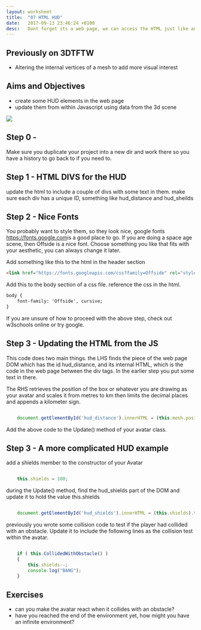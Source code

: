 ```yaml
---
layout: worksheet
title:  "07 HTML HUD"
date:   2017-09-13 23:46:24 +0100
desc:   Dont forget its a web page, we can access the HTML just like any other js
---
```


## Previously on 3DTFTW
- Altering the internal vertices of a mesh to add more visual interest

## Aims and Objectives
- create some HUD elements in the web page
- update them from within Javascript using data from the 3d scene

![](../../assets/PRG_HUD.PNG)

## Step 0 -
Make sure you duplicate your project into a new dir and work there so you have a history to go back to if you need to.

## Step 1 - HTML DIVS for the HUD
update the html to include a couple of divs with some text in them. make sure each div has a unique ID, something like hud_distance and hud_sheilds


## Step 2 - Nice Fonts
You probably want to style them, so they look nice, google fonts <https://fonts.google.com>is a good place to go. If you are doing a space age scene, then Offside is a nice font. Choose something you like that fits with your aesthetic, you can always change it later.

Add something like this to the html in the header section

~~~ html
<link href="https://fonts.googleapis.com/css?family=Offside" rel="stylesheet">
~~~

Add this to the body section of a css file. reference the css in the html.

~~~ html
body {
    font-family: 'Offside', cursive;
}
~~~

If you are unsure of how to proceed with the above step, check out w3schools online or try google.

## Step 3 - Updating the HTML from the JS

This code does two main things. the LHS finds the piece of the web page DOM which has the id hud_distance, and its internal HTML, which is the code in the web page between the div tags. In the earlier step you put some text in there.

The RHS retrieves the position of the box or whatever you are drawing as your avatar and scales it from metres to km then limits the decimal places and appends a kilometer sign.

~~~ javascript

    document.getElementById('hud_distance').innerHTML = (this.mesh.position.z/1000).toFixed(2) + " km";

~~~

Add the above code to the Update() method of your avatar class.

## Step 3 - A more complicated HUD example

add a shields member to the constructor of your Avatar

~~~ javascript

    this.shields = 100;

~~~

during the Update() method, find the hud_shields part of the DOM and update it to hold the value this.shields

~~~ javascript

    document.getElementById('hud_shields').innerHTML = (this.shields).toFixed(2) + " %";

~~~

previously you wrote some collision code to test if the player had collided with an obstacle. Update it to include the following lines as the collision test within the avatar.

~~~ javascript

    if ( this.CollidedWithObstacle() )
    {
        this.shields--;
        console.log("BANG");
    }

~~~

## Exercises

- can you make the avatar react when it collides with an obstacle?
- have you reached the end of the environment yet, how might you have an infinite environment?
